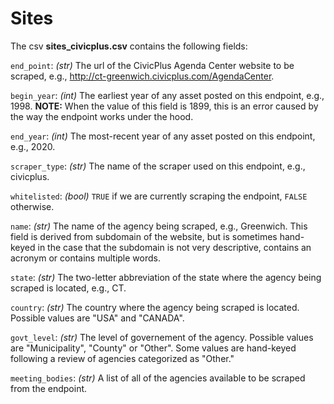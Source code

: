 # Sites

The csv **sites_civicplus.csv** contains the following fields:

`end_point`: *(str)* The url of the CivicPlus Agenda Center website to be scraped, e.g., http://ct-greenwich.civicplus.com/AgendaCenter.

`begin_year`: *(int)* The earliest year of any asset posted on this endpoint, e.g., 1998. **NOTE:** When the value of this field is 1899, this is an error 
              caused by the way the endpoint works under the hood.

`end_year`: *(int)* The most-recent year of any asset posted on this endpoint, e.g., 2020.

`scraper_type`: *(str)* The name of the scraper used on this endpoint, e.g., civicplus.

`whitelisted`: *(bool)* `TRUE` if we are currently scraping the endpoint, `FALSE` otherwise.

`name`: *(str)* The name of the agency being scraped, e.g., Greenwich. This field is derived from subdomain of the website, but is sometimes 
        hand-keyed in the case that the subdomain is not very descriptive, contains an acronym or contains multiple words.

`state`: *(str)* The two-letter abbreviation of the state where the agency being scraped is located, e.g., CT. 

`country`: *(str)* The country where the agency being scraped is located. Possible values are "USA" and "CANADA".

`govt_level`: *(str)* The level of governement of the agency. Possible values are "Municipality", "County" or "Other". Some values are hand-keyed
              following a review of agencies categorized as "Other."

`meeting_bodies`: *(str)* A list of all of the agencies available to be scraped from the endpoint.
